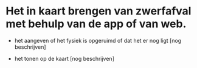 # Het in kaart brengen van zwerfafval met behulp van de app of van web.





- het aangeven of het fysiek is opgeruimd of dat het er nog ligt
[nog beschrijven]<br>

- het tonen op de kaart
[nog beschrijven]<br>
